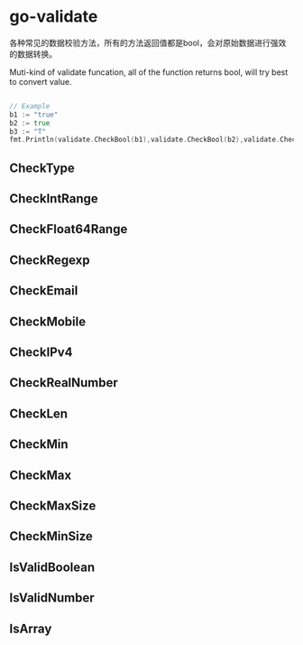 # go-validate

各种常见的数据校验方法，所有的方法返回值都是bool，会对原始数据进行强效的数据转换。

Muti-kind of validate funcation, all of the function returns bool, will try best to convert value.

``` go

// Example
b1 := "true"
b2 := true
b3 := "T"
fmt.Println(validate.CheckBool(b1),validate.CheckBool(b2),validate.CheckBool(b3)) // true,true,true

```

## CheckType

## CheckIntRange

## CheckFloat64Range

## CheckRegexp

## CheckEmail

## CheckMobile

## CheckIPv4

## CheckRealNumber

## CheckLen

## CheckMin

## CheckMax

## CheckMaxSize

## CheckMinSize

## IsValidBoolean

## IsValidNumber

## IsArray